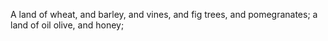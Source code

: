 A land of wheat, and barley, and vines, and fig trees, and pomegranates; a land of oil olive, and honey;
